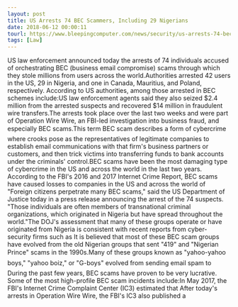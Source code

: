 ```yaml
---
layout: post
title: US Arrests 74 BEC Scammers, Including 29 Nigerians
date: 2018-06-12 00:00:11
tourl: https://www.bleepingcomputer.com/news/security/us-arrests-74-bec-scammers-including-29-nigerians/
tags: [Law]
---
```

US law enforcement announced today the arrests of 74 individuals accused of orchestrating BEC (business email compromise) scams through which they stole millions from users across the world.Authorities arrested 42 users in the US, 29 in Nigeria, and one in Canada, Mauritius, and Poland, respectively. According to US authorities, among those arrested in BEC schemes include:US law enforcement agents said they also seized $2.4 million from the arrested suspects and recovered $14 million in fraudulent wire transfers.The arrests took place over the last two weeks and were part of Operation Wire Wire, an FBI-led investigation into business fraud, and especially BEC scams.This term BEC scam describes a form of cybercrime where crooks pose as the representatives of legitimate companies to establish email communications with that firm's business partners or customers, and then trick victims into transferring funds to bank accounts under the criminals' control.BEC scams have been the most damaging type of cybercrime in the US and across the world in the last two years. According to the FBI's 2016 and 2017 Internet Crime Report, BEC scams have caused losses to companies in the US and across the world of "Foreign citizens perpetrate many BEC scams," said the US Department of Justice today in a press release announcing the arrest of the 74 suspects. "Those individuals are often members of transnational criminal organizations, which originated in Nigeria but have spread throughout the world."The DOJ's assessment that many of these groups operate or have originated from Nigeria is consistent with recent reports from cyber-security firms such as It is believed that most of these BEC scam groups have evolved from the old Nigerian groups that sent "419" and "Nigerian Prince" scams in the 1990s.Many of these groups known as "yahoo-yahoo boys," "yahoo boiz," or "G-boys" evolved from sending email spam to During the past few years, BEC scams have proven to be very lucrative. Some of the most high-profile BEC scam incidents include:In May 2017, the FBI's Internet Crime Complaint Center (IC3) estimated that After today's arrests in Operation Wire Wire, the FBI's IC3 also published a 
